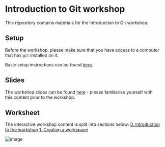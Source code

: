 # Introduction to Git workshop

This repository contains materials for the Introduction to Git workshop.

## Setup

Before the workshop, please make sure that you have access to a computer that has `git` installed on it. 

Basic setup instructions can be found [here](./GitSETUP.md).

## Slides

The workshop slides can be found [here](./LIFE748_Intro_to_Git.pdf) - please familiarise yourself with this content prior to the workshop.

## Worksheet

The interactive workshop content is split into sections below:
[0. Introduction to the workshop](./0.Intro.md)
[1. Creating a workspace](./1.Workspace.md)

![image](https://github.com/user-attachments/assets/6b66ad50-8279-4f44-8f29-e298a4516170)
